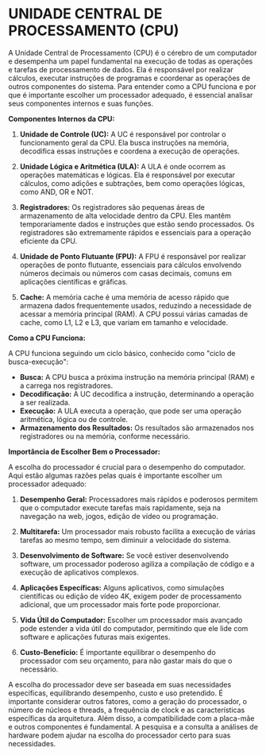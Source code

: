 # UNIDADE CENTRAL DE PROCESSAMENTO (CPU)
A Unidade Central de Processamento (CPU) é o cérebro de um computador e desempenha um papel fundamental na execução de todas as operações e tarefas de processamento de dados. Ela é responsável por realizar cálculos, executar instruções de programas e coordenar as operações de outros componentes do sistema. Para entender como a CPU funciona e por que é importante escolher um processador adequado, é essencial analisar seus componentes internos e suas funções.

**Componentes Internos da CPU:**

1. **Unidade de Controle (UC):** A UC é responsável por controlar o funcionamento geral da CPU. Ela busca instruções na memória, decodifica essas instruções e coordena a execução de operações.

2. **Unidade Lógica e Aritmética (ULA):** A ULA é onde ocorrem as operações matemáticas e lógicas. Ela é responsável por executar cálculos, como adições e subtrações, bem como operações lógicas, como AND, OR e NOT.

3. **Registradores:** Os registradores são pequenas áreas de armazenamento de alta velocidade dentro da CPU. Eles mantêm temporariamente dados e instruções que estão sendo processados. Os registradores são extremamente rápidos e essenciais para a operação eficiente da CPU.

4. **Unidade de Ponto Flutuante (FPU):** A FPU é responsável por realizar operações de ponto flutuante, essenciais para cálculos envolvendo números decimais ou números com casas decimais, comuns em aplicações científicas e gráficas.

5. **Cache:** A memória cache é uma memória de acesso rápido que armazena dados frequentemente usados, reduzindo a necessidade de acessar a memória principal (RAM). A CPU possui várias camadas de cache, como L1, L2 e L3, que variam em tamanho e velocidade.

**Como a CPU Funciona:**

A CPU funciona seguindo um ciclo básico, conhecido como "ciclo de busca-execução":
- **Busca:** A CPU busca a próxima instrução na memória principal (RAM) e a carrega nos registradores.
- **Decodificação:** A UC decodifica a instrução, determinando a operação a ser realizada.
- **Execução:** A ULA executa a operação, que pode ser uma operação aritmética, lógica ou de controle.
- **Armazenamento dos Resultados:** Os resultados são armazenados nos registradores ou na memória, conforme necessário.

**Importância de Escolher Bem o Processador:**

A escolha do processador é crucial para o desempenho do computador. Aqui estão algumas razões pelas quais é importante escolher um processador adequado:

1. **Desempenho Geral:** Processadores mais rápidos e poderosos permitem que o computador execute tarefas mais rapidamente, seja na navegação na web, jogos, edição de vídeo ou programação.

2. **Multitarefa:** Um processador mais robusto facilita a execução de várias tarefas ao mesmo tempo, sem diminuir a velocidade do sistema.

3. **Desenvolvimento de Software:** Se você estiver desenvolvendo software, um processador poderoso agiliza a compilação de código e a execução de aplicativos complexos.

4. **Aplicações Específicas:** Alguns aplicativos, como simulações científicas ou edição de vídeo 4K, exigem poder de processamento adicional, que um processador mais forte pode proporcionar.

5. **Vida Útil do Computador:** Escolher um processador mais avançado pode estender a vida útil do computador, permitindo que ele lide com software e aplicações futuras mais exigentes.

6. **Custo-Benefício:** É importante equilibrar o desempenho do processador com seu orçamento, para não gastar mais do que o necessário.

A escolha do processador deve ser baseada em suas necessidades específicas, equilibrando desempenho, custo e uso pretendido. É importante considerar outros fatores, como a geração do processador, o número de núcleos e threads, a frequência de clock e as características específicas da arquitetura. Além disso, a compatibilidade com a placa-mãe e outros componentes é fundamental. A pesquisa e a consulta a análises de hardware podem ajudar na escolha do processador certo para suas necessidades.